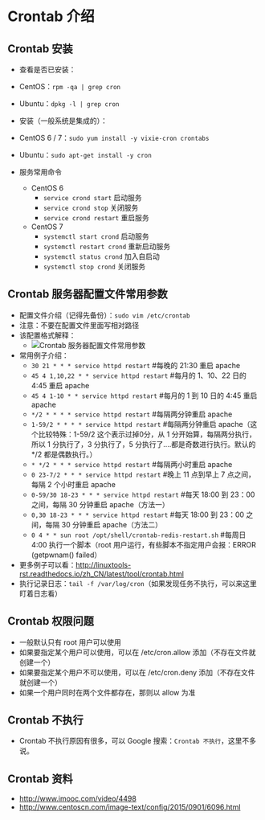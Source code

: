 # Crontab 介绍


## Crontab 安装

- 查看是否已安装：
 - CentOS：`rpm -qa | grep cron`
 - Ubuntu：`dpkg -l | grep cron`

- 安装（一般系统是集成的）：
 - CentOS 6 / 7：`sudo yum install -y vixie-cron crontabs`
 - Ubuntu：`sudo apt-get install -y cron`

- 服务常用命令
	- CentOS 6
		- `service crond start` 启动服务
		- `service crond stop` 关闭服务
		- `service crond restart` 重启服务
	- CentOS 7
		- `systemctl start crond` 启动服务
		- `systemctl restart crond` 重新启动服务
		- `systemctl status crond` 加入自启动
		- `systemctl stop crond` 关闭服务


## Crontab 服务器配置文件常用参数

- 配置文件介绍（记得先备份）：`sudo vim /etc/crontab`
- 注意：不要在配置文件里面写相对路径
 - 该配置格式解释：
    - ![Crontab 服务器配置文件常用参数](../images/Crontab-a-1.jpg)
 - 常用例子介绍：
    - `30 21 * * * service httpd restart`         #每晚的 21:30 重启 apache
    - `45 4 1,10,22 * * service httpd restart`    #每月的 1、10、22 日的 4:45 重启 apache
    - `45 4 1-10 * * service httpd restart`       #每月的 1 到 10 日的 4:45 重启 apache
    - `*/2 * * * * service httpd restart`         #每隔两分钟重启 apache
    - `1-59/2 * * * * service httpd restart`      #每隔两分钟重启 apache（这个比较特殊：1-59/2 这个表示过掉0分，从 1 分开始算，每隔两分执行，所以 1 分执行了，3 分执行了，5 分执行了....都是奇数进行执行。默认的 */2 都是偶数执行。）
    - `* */2 * * * service httpd restart`         #每隔两小时重启 apache
    - `0 23-7/2 * * * service httpd restart`      #晚上 11 点到早上 7 点之间，每隔 2 个小时重启 apache
    - `0-59/30 18-23 * * * service httpd restart` #每天 18:00 到 23：00 之间，每隔 30 分钟重启 apache（方法一）
    - `0,30 18-23 * * * service httpd restart`    #每天 18:00 到 23：00 之间，每隔 30 分钟重启 apache（方法二）
    - `0 4 * * sun root /opt/shell/crontab-redis-restart.sh`    #每周日 4:00 执行一个脚本（root 用户运行，有些脚本不指定用户会报：ERROR (getpwnam() failed）
- 更多例子可以看：<http://linuxtools-rst.readthedocs.io/zh_CN/latest/tool/crontab.html>
- 执行记录日志：`tail -f /var/log/cron`（如果发现任务不执行，可以来这里盯着日志看）


## Crontab 权限问题

- 一般默认只有 root 用户可以使用
- 如果要指定某个用户可以使用，可以在 /etc/cron.allow 添加（不存在文件就创建一个）
- 如果要指定某个用户不可以使用，可以在 /etc/cron.deny 添加（不存在文件就创建一个）
- 如果一个用户同时在两个文件都存在，那则以 allow 为准

## Crontab 不执行

- Crontab 不执行原因有很多，可以 Google 搜索：`Crontab 不执行`，这里不多说。

## Crontab 资料

- <http://www.imooc.com/video/4498> 
- <http://www.centoscn.com/image-text/config/2015/0901/6096.html> 
